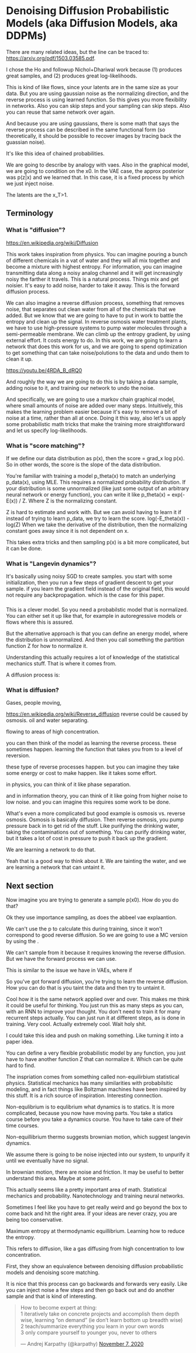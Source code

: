 # Denoising Diffusion Probabilistic Models (aka Diffusion Models, aka DDPMs)

There are many related ideas, but the line can be traced to: https://arxiv.org/pdf/1503.03585.pdf.

I chose the Ho and followup Nichol+Dhariwal work because (1) produces great samples, and (2) produces great log-likelihoods.


This is kind of like flows, since your latents are in the same size as your data.
But you are using gaussian noise as the normalizing direction, and the reverse process is using learned function.
So this gives you more flexibility in networks. Also you can skip steps and your sampling can skip steps.
Also you can reuse that same network over again.

And because you are using gaussians, there is some math that says the reverse process can be described
in the same functional form (so theoretically, it should be possible to recover images by tracing back the guassian noise).


It's like this idea of chained probabilities.



We are going to describe by analogy with vaes.
Also in the graphical model, we are going to condition on the x0.
In the VAE case, the approx posterior was p(z|x) and we learned that.
In this case, it is a fixed process by which we just inject noise.

The latents are the x_T>1.



## Terminology

### What is "diffusion"?

https://en.wikipedia.org/wiki/Diffusion

This work takes inspiration from physics. You can imagine pouring a bunch of different chemicals
in a vat of water and they will all mix together and become a mixture with highest entropy.
For information, you can imagine transmitting data along a noisy analog channel and it
will get increasingly noisy the farther it travels.
This is a natural process. Things mix and get noisier. It's easy to add noise, harder to take it away.
This is the forward diffusion process.

We can also imagine a reverse diffusion process, something that removes noise, that separates out
clean water from all of the chemicals that we added. But we know that we are going to have to put in work 
to battle the entropy and clean up the signal. In reverse osmosis water treatment plants, we have to use
high-pressure systems to pump water molecules through a semi-permeable membrane. We can climb up the entropy
gradient, by using external effort. It costs energy to do.
In this work, we are going to learn a network that does this work for us, and we are going to
spend optimization to get something that can take noise/polutions to the data and undo them to clean
it up.

https://youtu.be/4RDA_B_dRQ0

And roughly the way we are going to do this is by taking a data sample, adding noise to it, and
training our network to undo the noise. 

And specifically, we are going to use a markov chain graphical model, where small amounts of noise
are added over many steps. Intuitively, this makes the learning problem easier because it's easy to
remove a bit of noise at a time, rather than all at once. Doing it this way, also let's us apply some
probabilistic math tricks that make the training more straightforward and let us specify log-likelihoods.

### What is "score matching"?

If we define our data distribution as p(x), then the score = grad_x log p(x). So in other words, the score is the slope
of the data distribution. 

You're familiar with training a model p_theta(x) to match an underlying p_data(x), using MLE.
This requires a normalized probability distribution. If your distribution is some unnormalized (like just
some output of an arbitrary neural network or energy function), you can write it like p_theta(x) = exp(-E(x)) / Z.
Where Z is the normalizing constant.

Z is hard to estimate and work with. But we can avoid having to learn it if instead of trying to learn p_data, we try to learn the score.
log(-E_theta(x)) - log(Z)
When we take the derivative of the distribution, then the normalizing constant goes away since it is not dependent on x.

This takes extra tricks and then sampling p(x) is a bit more complicated, but it can be done.

### What is "Langevin dynamics"?

It's basically using noisy SGD to create samples. you start with some initialization, then you run a few steps of gradient descent to get your sample. if you learn the gradient field instead of the original field, this would not require any backpropagation. which is the case for this paper.







###

This is a clever model. So you need a probabilstic model that is normalized.
You can either set it up like that, for example in autoregressive models or flows where this is 
assured. 

But the alternative approach is that you can define an energy model, where the distribution is unnormalized.
And then you call something the partition function Z for how to normalize it.

Understanding this actually requires a lot of knowledge of the statistical mechanics stuff.
That is where it comes from.

A diffusion process is: 


### What is diffusion?

Gases, people moving, 

https://en.wikipedia.org/wiki/Reverse_diffusion
reverse could be caused by osmosis.
oil and water separating.

flowing to areas of high concentration.

you can then think of the model as learning the reverse process.
these sometimes happen. learning the function that takes you from
to a level of reversion.

these type of reverse processes happen.
but you can imagine they take some energy or cost to make happen.
like it takes some effort.

in physics, you can think of it like phase separation.

and in information theory, you can think of it like going from higher noise
to low noise. and you can imagine this requires some work to be done.

What's even a more complicated but good example is osmosis vs. reverse osmosis.
Osmosis is basically diffusion. Then reverse osmosis, you pump pressure back in
to get rid of the stuff. Like purifying the drinking water, taking the contaminations
out of something. You can purify drinking water, but it takes a lot of cost
in pressure to push it back up the gradient.

We are learning a network to do that.

Yeah that is a good way to think about it. We are tainting the water,
and we are learning a network that can untaint it.





## Next section


Now imagine you are trying to generate a sample p(x0).
How do you do that?


Ok they use importance sampling, as does the abbeel vae explaantion.

We can't use the p to calculate this during training, since it won't correspond to
good reverse diffusion. So we are going to use a MC version by using the .

We can't sample from it because it requires knowing the reverse diffusion.
But we have the forward process we can use.


This is similar to the issue we have in VAEs, where if 



So you've got forward diffusion, you're trying to learn the reverse diffusion.
How you can do that is you taint the data and then try to untaint it.



























Cool how it is the same network applied over and over.
This makes me think it could be useful for thinking. You
just run this as many steps as you can, with an RNN to improve your thought.
You don't need to train it for many recurrent steps actually.
You can just run it at different steps, as is done in training.
Very cool. Actually extremely cool.
Wait holy shit.





I could take this idea and push on making something.
Like turning it into a paper idea.




You can define a very flexible probabilistic model by any function, you just have to have another function Z that can normalize it. Which can be quite hard to find. 
































The inspriation comes from something called non-equilirbium statistical physics. 
Statistical mechanics has many similarities with probabilsitic modeling, and in fact
things like Boltzman machines have been inspired by this stuff. It is a rich source of inspiration.
Interesting connection.


Non-equlibrium is to equlibrium what dynamics is to statics. It is more complicated,
because you now have moving parts. You take a statics course before you take a dynamics course.
You have to take care of their time courses.


Non-equillibrium thermo suggests brownian motion, which suggest langevin dynamics.



We assume there is going to be noise injected into our system, to unpurify it until
we eventually have no signal.



In brownian motion, there are noise and friction.
It may be useful to better understand this area.
Maybe at some point.

This actually seems like a pretty important area of math.
Statistical mechanics and probability. Nanotechnology and training
neural networks.

Sometimes I feel like you have to get really weird and go beyond the box
to come back and hit the right area. If your ideas are never crazy, you
are being too conservative.


Maximum entropy at thermodynamic equillibrium.
Learning how to reduce the entropy.




This refers to diffusion, like a gas diffusing from high concentration to low concentration.






First, they show an equivalence between denoising diffusion probabilistic models and denoising score matching.



It is nice that this process can go backwards and forwards very easily. Like you can inject noise a few steps and then go back out and do another sample and that is kind of interesting.



<blockquote class="twitter-tweet"><p lang="en" dir="ltr">How to become expert at thing:<br>1 iteratively take on concrete projects and accomplish them depth wise, learning “on demand” (ie don’t learn bottom up breadth wise)<br>2 teach/summarize everything you learn in your own words<br>3 only compare yourself to younger you, never to others</p>&mdash; Andrej Karpathy (@karpathy) <a href="https://twitter.com/karpathy/status/1325154823856033793?ref_src=twsrc%5Etfw">November 7, 2020</a></blockquote> <script async src="https://platform.twitter.com/widgets.js" charset="utf-8"></script>


